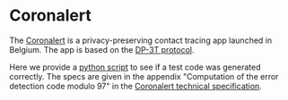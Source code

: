 # Coronalert

The [Coronalert][CA] is a privacy-preserving contact tracing app launched in Belgium. The app is based on the [DP-3T protocol][DP3T].

Here we provide a [python script](checkcode.py) to see if a test code was generated correctly. The specs are given in the appendix "Computation of the error detection code modulo 97" in the [Coronalert technical specification][CASD].


[CA]: https://coronalert.be/en/
[CASD]: https://www.esat.kuleuven.be/cosic/sites/corona-app/
[DP3T]: https://github.com/DP-3T/documents
[CPe]: http://cbcrypto.org/
